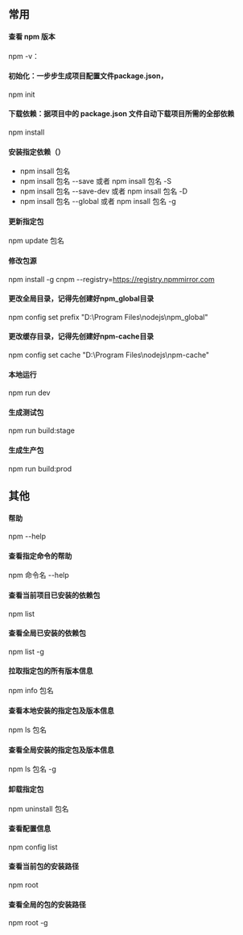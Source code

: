 ## 常用

#### 查看 npm 版本
npm -v：

#### 初始化：一步步生成项目配置文件package.json，
npm init

#### 下载依赖：据项目中的 package.json 文件自动下载项目所需的全部依赖
npm install

#### 安装指定依赖（）
- npm insall 包名
- npm insall 包名 --save 或者 npm insall 包名 -S
- npm insall 包名 --save-dev 或者 npm insall 包名 -D
- npm insall 包名 --global 或者 npm insall 包名 -g

#### 更新指定包
npm update 包名

#### 修改包源
npm install -g cnpm --registry=https://registry.npmmirror.com

#### 更改全局目录，记得先创建好npm_global目录
npm config set prefix "D:\Program Files\nodejs\npm_global"

#### 更改缓存目录，记得先创建好npm-cache目录
npm config set cache "D:\Program Files\nodejs\npm-cache"

#### 本地运行
npm run dev

#### 生成测试包
npm run build:stage

#### 生成生产包
npm run build:prod





## 其他

#### 帮助
npm --help

#### 查看指定命令的帮助
npm 命令名 --help

#### 查看当前项目已安装的依赖包
npm list

#### 查看全局已安装的依赖包
npm list -g

#### 拉取指定包的所有版本信息
npm info 包名

#### 查看本地安装的指定包及版本信息
npm ls 包名 

#### 查看全局安装的指定包及版本信息
npm ls 包名 -g

#### 卸载指定包
npm uninstall 包名

#### 查看配置信息
npm config list

#### 查看当前包的安装路径
npm root 

#### 查看全局的包的安装路径
npm root -g
